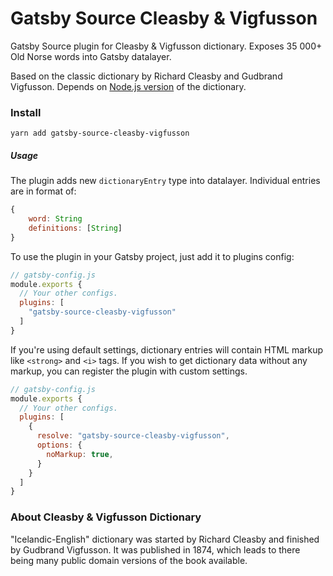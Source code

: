 # Gatsby Source Cleasby & Vigfusson

Gatsby Source plugin for Cleasby & Vigfusson dictionary. Exposes 35 000+ Old Norse words into Gatsby datalayer.

Based on the classic dictionary by Richard Cleasby and Gudbrand Vigfusson. Depends on [Node.js version](https://github.com/stscoundrel/cleasby-vigfusson-dictionary) of the dictionary.

### Install

`yarn add gatsby-source-cleasby-vigfusson`

##### Usage

The plugin adds new `dictionaryEntry` type into datalayer. Individual entries are in format of:

```javascript
{
    word: String
    definitions: [String]
}
```


To use the plugin in your Gatsby project, just add it to plugins config:

```javascript
// gatsby-config.js
module.exports {
  // Your other configs.
  plugins: [
    "gatsby-source-cleasby-vigfusson"
  ]
}
```

If you're using default settings, dictionary entries will contain HTML markup like `<strong>` and `<i>` tags. If you wish to get dictionary data without any markup, you can register the plugin with custom settings.

```javascript
// gatsby-config.js
module.exports {
  // Your other configs.
  plugins: [
    {
      resolve: "gatsby-source-cleasby-vigfusson",
      options: {
        noMarkup: true,
      }
    }
  ]
}
```

### About Cleasby & Vigfusson Dictionary

"Icelandic-English" dictionary was started by Richard Cleasby and finished by Gudbrand Vigfusson. It was published in 1874, which leads to there being many public domain versions of the book available.